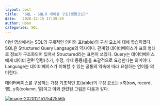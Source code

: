```yaml
---
layout: post
title:  "SQL - SQL과 테이블 구조(생활코딩)"
date:   2020-12-15 17:39:59
author: Hoon
categories: SQL
---
```


이번 영상에서는 SQL의 구체적인 의미와 표(table)의 구성 요소에 대해 학습하였다. SQL은 Structured Query Langauge의 약자이다. 관계형 데이터베이스가 표의 형태로 정보가 구조화되어 있어서 Structured라는 표현이 쓰였다. Query는 데이터베이스에게 데이터 관련 명령(추가, 수정, 삭제 등등)들을 포괄적으로 요청한다는 의미이다. Language는 데이터베이스가 이해할 수 있는 공통의 약속에 따라 요청하는 언어를 의미한다.

데이터베이스를 구성하는 가장 기초적인 표(table)의 구성 요소는 x축(row, record, 행), y축(column, 열)이고 이와 관련된 그림은 다음과 같다.

<a href="C:\pics\table_image.png" data-lightbox="falcon9-large" data-title="table의 구성 요소">![image-20201215175425565](C:\Users\강훈\AppData\Roaming\Typora\typora-user-images\image-20201215175425565.png)</a>

